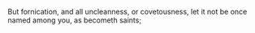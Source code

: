 But fornication, and all uncleanness, or covetousness, let it not be once named among you, as becometh saints;
